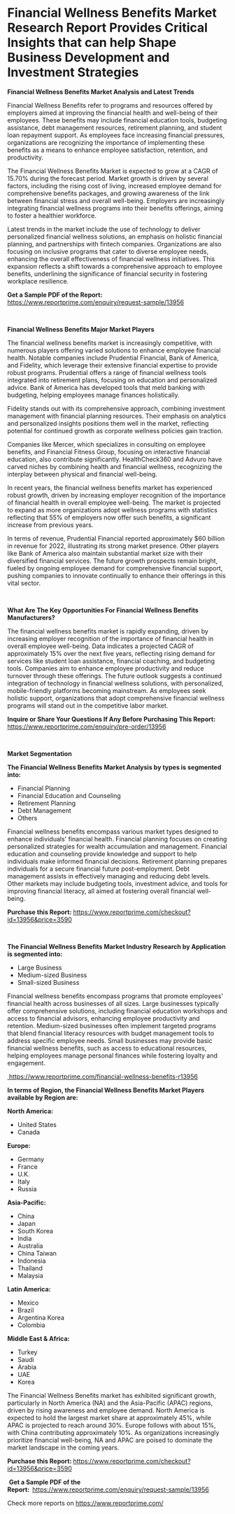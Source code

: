 <p><h1>Financial Wellness Benefits Market Research Report Provides Critical Insights that can help Shape Business Development and Investment Strategies</h1></p><p><strong>Financial Wellness Benefits Market Analysis and Latest Trends</strong></p>
<p><p>Financial Wellness Benefits refer to programs and resources offered by employers aimed at improving the financial health and well-being of their employees. These benefits may include financial education tools, budgeting assistance, debt management resources, retirement planning, and student loan repayment support. As employees face increasing financial pressures, organizations are recognizing the importance of implementing these benefits as a means to enhance employee satisfaction, retention, and productivity.</p><p>The Financial Wellness Benefits Market is expected to grow at a CAGR of 15.70% during the forecast period. Market growth is driven by several factors, including the rising cost of living, increased employee demand for comprehensive benefits packages, and growing awareness of the link between financial stress and overall well-being. Employers are increasingly integrating financial wellness programs into their benefits offerings, aiming to foster a healthier workforce. </p><p>Latest trends in the market include the use of technology to deliver personalized financial wellness solutions, an emphasis on holistic financial planning, and partnerships with fintech companies. Organizations are also focusing on inclusive programs that cater to diverse employee needs, enhancing the overall effectiveness of financial wellness initiatives. This expansion reflects a shift towards a comprehensive approach to employee benefits, underlining the significance of financial security in fostering workplace resilience.</p></p>
<p><strong>Get a Sample PDF of the Report:&nbsp;</strong> <a href="https://www.reportprime.com/enquiry/request-sample/13956?utm_campaign=3522&utm_medium=2&utm_source=Github&utm_content=ia&utm_term=20032025&utm_id=financial-wellness-benefits">https://www.reportprime.com/enquiry/request-sample/13956</a></p>
<p>&nbsp;</p>
<p><strong>Financial Wellness Benefits Major Market Players</strong></p>
<p><p>The financial wellness benefits market is increasingly competitive, with numerous players offering varied solutions to enhance employee financial health. Notable companies include Prudential Financial, Bank of America, and Fidelity, which leverage their extensive financial expertise to provide robust programs. Prudential offers a range of financial wellness tools integrated into retirement plans, focusing on education and personalized advice. Bank of America has developed tools that meld banking with budgeting, helping employees manage finances holistically.</p><p>Fidelity stands out with its comprehensive approach, combining investment management with financial planning resources. Their emphasis on analytics and personalized insights positions them well in the market, reflecting potential for continued growth as corporate wellness policies gain traction.</p><p>Companies like Mercer, which specializes in consulting on employee benefits, and Financial Fitness Group, focusing on interactive financial education, also contribute significantly. HealthCheck360 and Advuro have carved niches by combining health and financial wellness, recognizing the interplay between physical and financial well-being.</p><p>In recent years, the financial wellness benefits market has experienced robust growth, driven by increasing employer recognition of the importance of financial health in overall employee well-being. The market is projected to expand as more organizations adopt wellness programs with statistics reflecting that 55% of employers now offer such benefits, a significant increase from previous years.</p><p>In terms of revenue, Prudential Financial reported approximately $60 billion in revenue for 2022, illustrating its strong market presence. Other players like Bank of America also maintain substantial market size with their diversified financial services. The future growth prospects remain bright, fueled by ongoing employee demand for comprehensive financial support, pushing companies to innovate continually to enhance their offerings in this vital sector.</p></p>
<p>&nbsp;</p>
<p><strong>What Are The Key Opportunities For Financial Wellness Benefits Manufacturers?</strong></p>
<p><p>The financial wellness benefits market is rapidly expanding, driven by increasing employer recognition of the importance of financial health in overall employee well-being. Data indicates a projected CAGR of approximately 15% over the next five years, reflecting rising demand for services like student loan assistance, financial coaching, and budgeting tools. Companies aim to enhance employee productivity and reduce turnover through these offerings. The future outlook suggests a continued integration of technology in financial wellness solutions, with personalized, mobile-friendly platforms becoming mainstream. As employees seek holistic support, organizations that adopt comprehensive financial wellness programs will stand out in the competitive labor market.</p></p>
<p><strong>Inquire or Share Your Questions If Any Before Purchasing This Report:</strong> <a href="https://www.reportprime.com/enquiry/pre-order/13956?utm_campaign=3522&utm_medium=2&utm_source=Github&utm_content=ia&utm_term=20032025&utm_id=financial-wellness-benefits">https://www.reportprime.com/enquiry/pre-order/13956</a></p>
<p>&nbsp;</p>
<p><strong>Market Segmentation</strong></p>
<p><strong>The Financial Wellness Benefits Market Analysis by types is segmented into:</strong></p>
<p><ul><li>Financial Planning</li><li>Financial Education and Counseling</li><li>Retirement Planning</li><li>Debt Management</li><li>Others</li></ul></p>
<p><p>Financial wellness benefits encompass various market types designed to enhance individuals' financial health. Financial planning focuses on creating personalized strategies for wealth accumulation and management. Financial education and counseling provide knowledge and support to help individuals make informed financial decisions. Retirement planning prepares individuals for a secure financial future post-employment. Debt management assists in effectively managing and reducing debt levels. Other markets may include budgeting tools, investment advice, and tools for improving financial literacy, all aimed at fostering overall financial well-being.</p></p>
<p><strong>Purchase this Report:&nbsp;</strong><a href="https://www.reportprime.com/checkout?id=13956&price=3590&utm_campaign=3522&utm_medium=2&utm_source=Github&utm_content=ia&utm_term=20032025&utm_id=financial-wellness-benefits">https://www.reportprime.com/checkout?id=13956&price=3590</a></p>
<p>&nbsp;</p>
<p><strong>The Financial Wellness Benefits Market Industry Research by Application is segmented into:</strong></p>
<p><ul><li>Large Business</li><li>Medium-sized Business</li><li>Small-sized Business</li></ul></p>
<p><p>Financial wellness benefits encompass programs that promote employees' financial health across businesses of all sizes. Large businesses typically offer comprehensive solutions, including financial education workshops and access to financial advisors, enhancing employee productivity and retention. Medium-sized businesses often implement targeted programs that blend financial literacy resources with budget management tools to address specific employee needs. Small businesses may provide basic financial wellness benefits, such as access to educational resources, helping employees manage personal finances while fostering loyalty and engagement.</p></p>
<p><a href="https://www.reportprime.com/financial-wellness-benefits-r13956?utm_campaign=3522&utm_medium=2&utm_source=Github&utm_content=ia&utm_term=20032025&utm_id=financial-wellness-benefits">&nbsp;https://www.reportprime.com/financial-wellness-benefits-r13956</a></p>
<p><strong>In terms of Region, the Financial Wellness Benefits Market Players available by Region are:</strong></p>
<p>
    <p> <strong> North America: </strong>
        <ul>
            <li>United States</li>
            <li>Canada</li>
        </ul>
        </p> 
    <p> <strong> Europe: </strong>
        <ul>
            <li>Germany</li>
            <li>France</li>
            <li>U.K.</li>
            <li>Italy</li>
            <li>Russia</li>
        </ul>
        </p> 
    <p> <strong> Asia-Pacific: </strong>
        <ul>
            <li>China</li>
            <li>Japan</li>
            <li>South Korea</li>
            <li>India</li>
            <li>Australia</li>
            <li>China Taiwan</li>
            <li>Indonesia</li>
            <li>Thailand</li>
            <li>Malaysia</li>
        </ul>
        </p> 
    <p> <strong> Latin America: </strong>
        <ul>
            <li>Mexico</li>
            <li>Brazil</li>
            <li>Argentina Korea</li>
            <li>Colombia</li>
        </ul>
        </p> 
    <p> <strong> Middle East & Africa: </strong>
        <ul>
            <li>Turkey</li>
            <li>Saudi</li>
            <li>Arabia</li>
            <li>UAE</li>
            <li>Korea</li>
        </ul>
    </p>
    </p>
<p><p>The Financial Wellness Benefits market has exhibited significant growth, particularly in North America (NA) and the Asia-Pacific (APAC) regions, driven by rising awareness and employee demand. North America is expected to hold the largest market share at approximately 45%, while APAC is projected to reach around 30%. Europe follows with about 15%, with China contributing approximately 10%. As organizations increasingly prioritize financial well-being, NA and APAC are poised to dominate the market landscape in the coming years.</p></p>
<p><strong>Purchase this Report: </strong><a href="https://www.reportprime.com/checkout?id=13956&price=3590&utm_campaign=3522&utm_medium=2&utm_source=Github&utm_content=ia&utm_term=20032025&utm_id=financial-wellness-benefits">https://www.reportprime.com/checkout?id=13956&price=3590</a></p>
<p>&nbsp;<strong>Get a Sample PDF of the Report:&nbsp;&nbsp;</strong><a href="https://www.reportprime.com/enquiry/request-sample/13956?utm_campaign=3522&utm_medium=2&utm_source=Github&utm_content=ia&utm_term=20032025&utm_id=financial-wellness-benefits">https://www.reportprime.com/enquiry/request-sample/13956</a></p>
<p><strong></strong></p>
<p>Check more reports on <a href="https://www.reportprime.com/?utm_campaign=3522&utm_medium=2&utm_source=Github&utm_content=ia&utm_term=20032025&utm_id=financial-wellness-benefits">https://www.reportprime.com/</a></p>